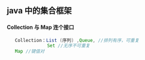 ## java 中的集合框架

#### Collection 与 Map 连个接口 
```java
   Collection：List (序列) ,Queue, //排列有序，可重复
               Set //无序不可重复
   Map //键值对            
```
